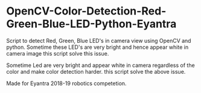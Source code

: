 # OpenCV-Color-Detection-Red-Green-Blue-LED-Python-Eyantra

Script to detect Red, Green, Blue LED's in camera view using OpenCV and python. Sometime these LED's are very bright and hence appear white in camera image this script solve this issue.

Sometime Led are very bright and appear white in camera regardless of the color and make color detection harder.
this script solve the above issue.

Made for Eyantra 2018-19 robotics competetion.
